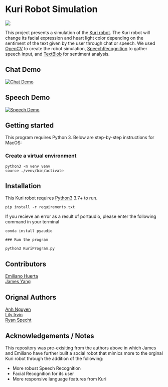 # Kuri Robot Simulation
![](https://us-central1-progress-markdown.cloudfunctions.net/progress/10)

This project presents a simulation of the [Kuri robot](https://www.heykuri.com/explore-kuri/).
The Kuri robot will change its facial expression and heart light color depending on the sentiment of the text given by the 
user through chat or speech. We used [OpenCV](https://opencv.org/) to create the robot 
simulation, [SpeechRecognition](https://pypi.org/project/SpeechRecognition/) to gather speech input, and 
[TextBlob](https://textblob.readthedocs.io/en/dev/) for sentiment analysis.
## Chat Demo
[![Chat Demo](https://img.youtube.com/vi/5qmQ5Wap8Ts/0.jpg)](https://youtu.be/5qmQ5Wap8Ts)
## Speech Demo
[![Speech Demo](https://img.youtube.com/vi/frt1N9reglE/0.jpg)](https://youtu.be/frt1N9reglE)
## Getting started
This program requires Python 3. Below are step-by-step instructions for MacOS:
### Create a virtual environment
```
python3 -m venv venv 
source ./venv/bin/activate
```
## Installation

This Kuri robot requires [Python3](https://www.python.org/ftp/python/3.10.4/python-3.10.4-macos11.pkg) 3.7+ to run.

```
pip install -r requirements.txt 
```
If you recieve an error as a result of portaudio, please enter the following command in your terminal
```
conda install pyaudio
```

```
### Run the program
```
```
python3 KuriProgram.py
```

## Contributors 
[Emiliano Huerta](https://github.com/EmilianoHuerta) <br>
[James Yang]() 

## Orignal Authors
[Anh Nguyen](https://github.com/theang66) <br>
[Lily Irvin](https://github.com/lirvin123) <br>
[Ryan Specht](https://github.com/rspecht) 


## Acknowledgements / Notes 
This repository was pre-exisiting from the authors above in which James and Emiliano have further built a social robot that mimics more to the orginal Kuri robot through the addition of the following: 
- More robust Speech Recognition
- Facial Recognition for its user 
- More responsive language features from Kuri